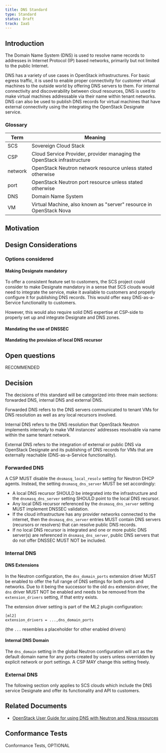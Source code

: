 ```yaml
---
title: DNS Standard
type: Standard
status: Draft
track: IaaS
---
```


## Introduction

The Domain Name System (DNS) is used to resolve name records to addresses in Internet Protocol (IP) based networks, primarily but not limited to the public Internet.

DNS has a variety of use cases in OpenStack infrastructures.
For basic egress traffic, it is used to enable proper connectivity for customer virtual machines to the outside world by offering DNS servers to them.
For internal connectivity and discoverability between cloud resources, DNS is used to make virtual machines addressable via their name within tenant networks.
DNS can also be used to publish DNS records for virtual machines that have external connectivity using the integrating the OpenStack Designate service.

### Glossary

| Term | Meaning |
|---|---|
| SCS | Sovereign Cloud Stack |
| CSP | Cloud Service Provider, provider managing the OpenStack infrastructure |
| network | OpenStack Neutron network resource unless stated otherwise |
| port | OpenStack Neutron port resource unless stated otherwise |
| DNS | Domain Name System |
| VM | Virtual Machine, also known as "server" resource in OpenStack Nova |

## Motivation

<!-- TODO -->

## Design Considerations

<!-- TODO -->

### Options considered

#### Making Designate mandatory

To offer a consistent feature set to customers, the SCS project could consider to make Designate mandatory in a sense that SCS clouds would need to integrate the service, make it available to customers and properly configure it for publishing DNS records.
This would offer easy DNS-as-a-Service functionality to customers.

However, this would also require solid DNS expertise at CSP-side to properly set up and integrate Designate and DNS zones.

#### Mandating the use of DNSSEC

<!-- TODO: document thoughts and reasoning -->

#### Mandating the provision of local DNS recursor

<!-- TODO: document thoughts and reasoning -->

## Open questions

RECOMMENDED

## Decision

The decisions of this standard will be categorized into three main sections: forwarded DNS, internal DNS and external DNS.

Forwarded DNS refers to the DNS servers communicated to tenant VMs for DNS resolution as well as any local recursors involved.

Internal DNS refers to the DNS resolution that OpenStack Neutron implements internally to make VM instances' addresses resolvable via name within the same tenant network.

External DNS refers to the integration of external or public DNS via OpenStack Designate and its publishing of DNS records for VMs that are externally reachable (DNS-as-a-Service functionality).

### Forwarded DNS

A CSP MUST disable the `dnsmasq_local_resolv` setting for Neutron DHCP agents.
Instead, the setting `dnsmasq_dns_server` MUST be set accordingly:

- A local DNS recursor SHOULD be integrated into the infrastructure and the `dnsmasq_dns_server` setting SHOULD point to the local DNS recursor.
- Any local DNS recursor referenced by the `dnsmasq_dns_server` setting MUST implement DNSSEC validation.
- If the cloud infrastructure has any provider networks connected to the internet, then the `dnsmasq_dns_server` entries MUST contain DNS servers (recursors or resolvers) that can resolve public DNS records.
- If no local DNS recursor is integrated and one or more public DNS server(s) are referenced in `dnsmasq_dns_server`, public DNS servers that do not offer DNSSEC MUST NOT be included.

### Internal DNS

#### DNS Extensions

In the Neutron configuration, the `dns_domain_ports` extension driver MUST be enabled to offer the full range of DNS settings for both ports and networks.
Due to it being the successor to the old `dns` extension driver, the `dns` driver MUST NOT be enabled and needs to be removed from the `extension_drivers` setting, if that entry exists.

The extension driver setting is part of the ML2 plugin configuration:

```
[ml2]
extension_drivers = ...,dns_domain_ports
```
(the `...` resembles a placeholder for other enabled drivers)

#### Internal DNS Domain

The `dns_domain` setting in the global Neutron configuration will act as the default domain name for any ports created by users unless overridden by explicit network or port settings.
A CSP MAY change this setting freely.

### External DNS

The following section only applies to SCS clouds which include the DNS service Designate and offer its functionality and API to customers.

<!-- TODO -->

## Related Documents

- [OpenStack User Guide for using DNS with Neutron and Nova resources](https://docs.openstack.org/designate/latest/user/neutron-integration.html)

## Conformance Tests

Conformance Tests, OPTIONAL
